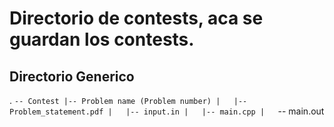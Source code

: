 # Directorio de contests, aca se guardan los contests.

## Directorio Generico

.
`-- Contest
    |-- Problem name (Problem number)
    |   |-- Problem_statement.pdf
    |   |-- input.in
    |   |-- main.cpp
    |   `-- main.out


